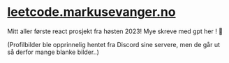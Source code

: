 # [leetcode.markusevanger.no](https://leetcode.markusevanger.no/)

Mitt aller første react prosjekt fra høsten 2023! Mye skreve med gpt her ! 🥇

(Profilbilder ble opprinnelig hentet fra Discord sine servere, men de går ut så derfor mange blanke bilder..)
